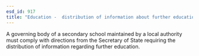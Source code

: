 ```yaml
---
esd_id: 917
title: "Education -  distribution of information about further education institutions"
---
```


A governing body of a secondary school maintained by a local authority must comply with directions from the Secretary of State requiring the distribution of information regarding further education.

